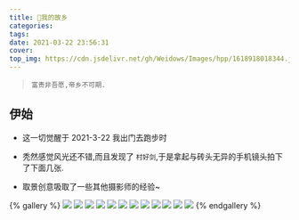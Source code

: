 ```yaml
---
title: 👶我的故乡
categories:
tags:
date: 2021-03-22 23:56:31
cover:
top_img: https://cdn.jsdelivr.net/gh/Weidows/Images/hpp/1618918018344.jpeg
---
```


<!--
 * @?: *********************************************************************
 * @Author: Weidows
 * @LastEditors: Weidows
 * @LastEditTime: 2021-04-20 19:33:46
 * @FilePath: \Weidowsd:\Game\Github\Blog-private\source\gallery\Private\我的故乡.md
 * @Description:
 * @!: *********************************************************************
-->

> `富贵非吾愿,帝乡不可期.`

## 伊始

- 这一切觉醒于 2021-3-22 我出门去跑步时

- 秃然感觉风光还不错,而且发现了 `村好剑`,于是拿起与砖头无异的手机镜头拍下了下面几张.

- 取景创意吸取了一些其他摄影师的经验~

{% gallery %}
![](https://cdn.jsdelivr.net/gh/Weidows/Images/hpp/1618918018344.jpeg)
![](https://cdn.jsdelivr.net/gh/Weidows/Images/Fantasy/我的故乡/1/IMG_20210321_211844_compressed.jpg)
![](https://cdn.jsdelivr.net/gh/Weidows/Images/Fantasy/我的故乡/1/IMG_20210322_173026_compressed.jpg)
![](https://cdn.jsdelivr.net/gh/Weidows/Images/Fantasy/我的故乡/1/IMG_20210322_173047_compressed.jpg)
![](https://cdn.jsdelivr.net/gh/Weidows/Images/Fantasy/我的故乡/1/IMG_20210322_173755_compressed.jpg)
![](https://cdn.jsdelivr.net/gh/Weidows/Images/Fantasy/我的故乡/1/IMG_20210322_173810_compressed.jpg)
![](https://cdn.jsdelivr.net/gh/Weidows/Images/Fantasy/我的故乡/1/IMG_20210322_173815_compressed.jpg)
![](https://cdn.jsdelivr.net/gh/Weidows/Images/Fantasy/我的故乡/1/IMG_20210322_173846_compressed.jpg)
![](https://cdn.jsdelivr.net/gh/Weidows/Images/Fantasy/我的故乡/1/IMG_20210322_174150_compressed.jpg)
![](https://cdn.jsdelivr.net/gh/Weidows/Images/Fantasy/我的故乡/1/IMG_20210322_174212_compressed.jpg)
![](https://cdn.jsdelivr.net/gh/Weidows/Images/Fantasy/我的故乡/1/IMG_20210322_174217_compressed.jpg)
![](https://cdn.jsdelivr.net/gh/Weidows/Images/Fantasy/我的故乡/1/IMG_20210322_174645_compressed.jpg)
{% endgallery %}
